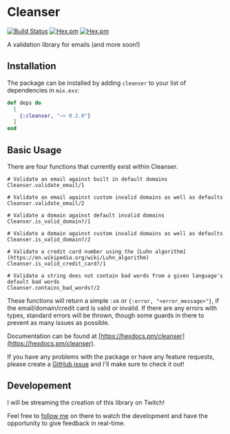 # Cleanser

[![Build Status](https://travis-ci.org/nicoevergara/cleanser.svg?branch=master)](https://travis-ci.org/nicoevergara/cleanser)
[![Hex.pm](https://img.shields.io/hexpm/v/cleanser.svg?style=flat-square)](https://hex.pm/packages/cleanser)
[![Hex.pm](https://img.shields.io/hexpm/dt/cleanser.svg?style=flat-square)](https://hex.pm/packages/cleanser)

A validation library for emails (and more soon!)

## Installation

The package can be installed
by adding `cleanser` to your list of dependencies in `mix.exs`:

```elixir
def deps do
  [
    {:cleanser, "~> 0.2.0"}
  ]
end
```

## Basic Usage

There are four functions that currently exist within Cleanser.

```
# Validate an email against built in default domains
Cleanser.validate_email/1

# Validate an email against custom invalid domains as well as defaults
Cleanser.validate_email/2

# Validate a domain against default invalid domains
Cleanser.is_valid_domain?/1

# Validate a domain against custom invalid domains as well as defaults
Cleanser.is_valid_domain?/2

# Validate a credit card number using the [Luhn algorithm](https://en.wikipedia.org/wiki/Luhn_algorithm)
Cleanser.is_valid_credit_card?/1

# Validate a string does not contain bad words from a given language's default bad words
Cleanser.contains_bad_words?/2
```

These functions will return a simple `:ok` or `{:error, "<error_message>"}`, if the email/domain/credit card is valid or invalid. If there are any errors with types, standard errors will be thrown, though some guards in there to prevent as many issues as possible.

Documentation can
be found at [https://hexdocs.pm/cleanser](https://hexdocs.pm/cleanser).

If you have any problems with the package or have any feature requests, please create a [GitHub issue](https://github.com/nicoevergara/cleanser/issues) and I'll make sure to check it out!

## Developement

I will be streaming the creation of this library on Twitch!

Feel free to [follow me](https://twitch.tv/floatingdev) on there to watch the development and have the opportunity to give feedback in real-time.

